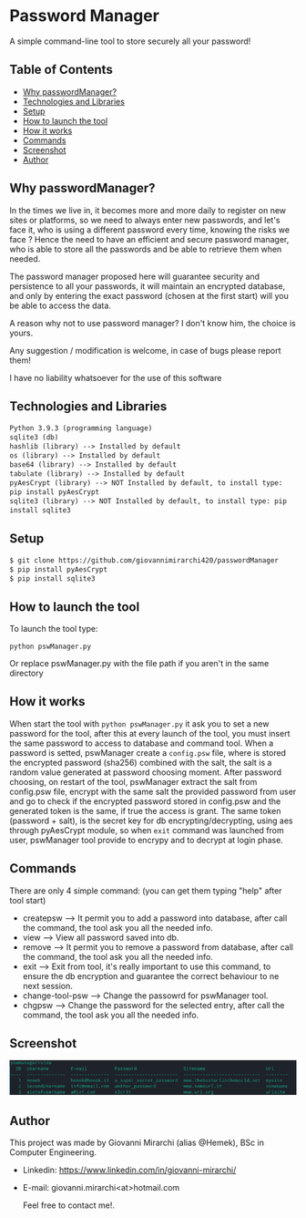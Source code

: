 # Password Manager

A simple command-line tool to store securely all your password!

## Table of Contents
* [Why passwordManager?](#why-passwordmanager?)
* [Technologies and Libraries](#technologies-and-libraries)
* [Setup](#setup)
* [How to launch the tool](#how-to-launch-the-tool)
* [How it works](#how-it-works)
* [Commands](#commands)
* [Screenshot](#screenshot)
* [Author](#author)

<!-- * [License](#license) -->

## Why passwordManager?

In the times we live in, it becomes more and more daily to register on new sites or platforms, so we need to always enter new passwords, and let's face it, who is using a different password every time, knowing the risks we face ?
Hence the need to have an efficient and secure password manager, who is able to store all the passwords and be able to retrieve them when needed.

The password manager proposed here will guarantee security and persistence to all your passwords, it will maintain an encrypted database, and only by entering the exact password (chosen at the first start) will you be able to access the data.

A reason why not to use password manager? I don't know him, the choice is yours.

Any suggestion / modification is welcome, in case of bugs please report them!

I have no liability whatsoever for the use of this software 

## Technologies and Libraries
```
Python 3.9.3 (programming language)
sqlite3 (db)
hashlib (library) --> Installed by default
os (library) --> Installed by default
base64 (library) --> Installed by default
tabulate (library) --> Installed by default
pyAesCrypt (library) --> NOT Installed by default, to install type: pip install pyAesCrypt
sqlite3 (library) --> NOT Installed by default, to install type: pip install sqlite3
```
## Setup
```
$ git clone https://github.com/giovannimirarchi420/passwordManager
$ pip install pyAesCrypt
$ pip install sqlite3
```

## How to launch the tool
To launch the tool type:
```
python pswManager.py
```
Or replace pswManager.py with the file path if you aren't in the same directory

## How it works

When start the tool with ```python pswManager.py``` it ask you to set a new password for the tool, after this at every launch of the tool, you must insert the same password to access to database and command tool.
When a password is setted, pswManager create a ```config.psw``` file, where is stored the encrypted password (sha256) combined with the salt, the salt is a random value generated at password choosing moment.
After password choosing, on restart of the tool, pswManager extract the salt from config.psw file, encrypt with the same salt the provided password from user and go to check if the encrypted password stored in config.psw and the generated token is the same, if true the access is grant.
The same token (password + salt), is the secret key for db encrypting/decrypting, using aes through pyAesCrypt module, so when ```exit``` command was launched from user, pswManager tool provide to encrypy and to decrypt at login phase.

## Commands

There are only 4 simple command: (you can get them typing "help" after tool start)

- createpsw --> It permit you to add a password into database, after call the command, the tool ask you all the needed info.
- view --> View all password saved into db.
- remove --> It permit you to remove a password from database, after call the command, the tool ask you all the needed info.
- exit --> Exit from tool, it's really important to use this command, to ensure the db encryption and guarantee the correct behaviour to ne next session.
- change-tool-psw -->   Change the passowrd for pswManager tool.
- chgpsw -->   Change the password for the selected entry, after call the command, the tool ask you all the needed info.

## Screenshot
![view-screen](./screenview.png)

## Author

This project was made by Giovanni Mirarchi (alias @Hemek), BSc in Computer Engineering.
- Linkedin: https://www.linkedin.com/in/giovanni-mirarchi/
- E-mail: giovanni.mirarchi\<at>hotmail.com
  
  Feel free to contact me!.
